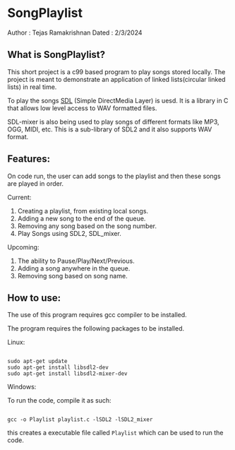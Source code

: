 # SongPlaylist

Author : Tejas Ramakrishnan
Dated  : 2/3/2024

## What is SongPlaylist?

This short project is a c99 based program to play songs stored locally.
The project is meant to demonstrate an application of linked lists(circular linked lists) in real time.

To play the songs [SDL]("https://www.libsdl.org/") (Simple DirectMedia Layer) is uesd. It is a library in C that allows low level access to WAV formatted files.

SDL-mixer is also being used to play songs of different formats like MP3, OGG, MIDI, etc. This is a sub-library of SDL2 and it also supports WAV format.


## Features:

On code run, the user can add songs to the playlist and then these songs are played in order.

Current:
1. Creating a playlist, from existing local songs.
2. Adding a new song to the end of the queue.
3. Removing any song based on the song number.
4. Play Songs using SDL2, SDL\_mixer.

Upcoming:
1. The ability to Pause/Play/Next/Previous.
2. Adding a song anywhere in the queue.
3. Removing song based on song name.

## How to use:

The use of this program requires gcc compiler to be installed.

The program requires the following packages to be installed.

Linux:
```

sudo apt-get update
sudo apt-get install libsdl2-dev
sudo apt-get install libsdl2-mixer-dev

```

Windows:


To run the code, compile it as such:

```

gcc -o Playlist playlist.c -lSDL2 -lSDL2_mixer

```

this creates a executable file called  ` Playlist ` which can be used to run the code.












